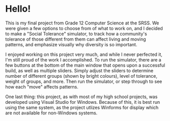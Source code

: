 # Hello! 
This is my final project from Grade 12 Computer Science at the SRSS. We were given a few options to choose from of what to work on, 
and I decided to make a "Social Tolerance" simulator, to track how a community's tolerance of those different from them can affect living 
and moving patterns, and emphasize visually why diversity is so important. 

I enjoyed working on this project very much, and while I never perfected it, I'm still proud of the work I accomplished. 
To run the simulator, there are a few buttons at the bottom of the main window that opens upon a successful build, as well as multiple sliders. 
Simply adjust the sliders to determine number of different groups (shown by bright colours), level of tolerance, weight of groups, and more. 
Then run the simulator, or step through to see how each "move" affects patterns. 

One last thing: this project, as with most of my high school projects, was developed using Visual Studio for Windows. Because of this, 
it is best run using the same system, as the project utlizes Winforms for display which are not available for non-Windows systems. 

